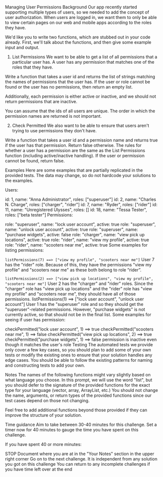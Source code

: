Managing User Permissions
Background
Our app recently started supporting multiple types of users, so we needed to add the concept of user authorization. When users are logged in, we want them to only be able to view certain pages on our web and mobile apps according to the roles they have.

We'd like you to write two functions, which are stubbed out in your code already. First, we'll talk about the functions, and then give some example input and output.

1. List Permissions
We want to be able to get a list of all permissions that a particular user has. A user has any permission that matches one of the roles that they have.

Write a function that takes a user id and returns the list of strings matching the names of permissions that the user has. If the user or role cannot be found or the user has no permissions, then return an empty list.

Additionally, each permission is either active or inactive, and we should not return permissions that are inactive.

You can assume that the ids of all users are unique. The order in which the permission names are returned is not important.

2. Check Permitted
We also want to be able to ensure that users aren't trying to use permissions they don't have.

Write a function that takes a user id and a permission name and returns true if the user has that permission. Return false otherwise. The rules for whether a user has a permission are the same as the List Permissions function (including active/inactive handling). If the user or permission cannot be found, return false.

Examples
Here are some examples that are partially replicated in the provided tests. The data may change, so do not hardcode your solutions to the examples.

Users:

id: 1,  name: "Anna Administrator",   roles: ["superuser"]
id: 2,  name: "Charles N. Charge",    roles: ["charger", "rider"]
id: 7,  name: "Ryder",                roles: ["rider"]
id: 11, name: "Unregistered Ulysses", roles: []
id: 18, name: "Tessa Tester",         roles: ["beta tester"]
Permissions:

role: "superuser", name: "lock user account",      active: true
role: "superuser", name: "unlock user account",    active: true
role: "superuser", name: "purchase widgets",       active: false
role: "charger",   name: "view pick up locations", active: true
role: "rider",     name: "view my profile",        active: true
role: "rider",     name: "scooters near me",       active: true
Some examples for listing permissions:

```listPermissions(7) ==> ["view my profile", "scooters near me"]```
User 7 has the "rider" role. Because of this, they have the permissions "view my profile" and "scooters near me" as these both belong to role “rider”.

`listPermissions(2) ==> ["view pick up locations", "view my profile", "scooters near me"]`
User 2 has the "charger" and "rider" roles. Since the "charger" role has "view pick up locations" and the "rider" role has "view my profile" and "scooters near me", they should have all of those permissions.
listPermissions(1) ==> ["lock user account", "unlock user account"]
User 1 has the "superuser" role and so they should get the "superuser"-related permissions. However, "purchase widgets" is not currently active, so that should not be in the final list.
Some examples for seeing if user has permission:

checkPermitted("lock user account", 1) ==> true
checkPermitted("scooters near me", 1) ==> false
checkPermitted("view pick up locations", 2) ==> true
checkPermitted("purchase widgets", 1) ==> false
permission is inactive even though it matches the user's role
Testing
The automated tests we provide only cover a few key cases, so you should plan to add some of your own tests or modify the existing ones to ensure that your solution handles any edge cases. You should be able to follow the existing patterns for naming and constructing tests to add your own.

Notes
The names of the following functions might vary slightly based on what language you choose. In this prompt, we will use the word "list", but you should defer to the signature of the provided functions for the exact type for your language (vector, array, ArrayList, etc.) You should not change the name, arguments, or return types of the provided functions since our test cases depend on those not changing.

Feel free to add additional functions beyond those provided if they can improve the structure of your solution.

Time guidance
Aim to take between 30-40 minutes for this challenge. Set a timer now for 40 minutes to gauge the time you have spent on this challenge.

If you have spent 40 or more minutes:

STOP
Document where you are at in the "Your Notes" section in the upper right corner
Go on to the next challenge. It is independent from any solution you got on this challenge
You can return to any incomplete challenges if you have time left over at the end